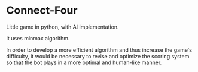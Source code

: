 # Connect-Four

Little game in python, with AI implementation.

It uses minmax algorithm.

In order to develop a more efficient algorithm and thus increase the game's difficulty, it would be necessary to revise and optimize the scoring system so that the bot plays in a more optimal and human-like manner.

